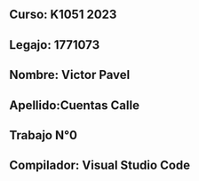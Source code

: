 ## Curso: K1051 2023
## Legajo: 1771073
## Nombre: Victor Pavel 
## Apellido:Cuentas Calle
## Trabajo N°0
## Compilador: Visual Studio Code